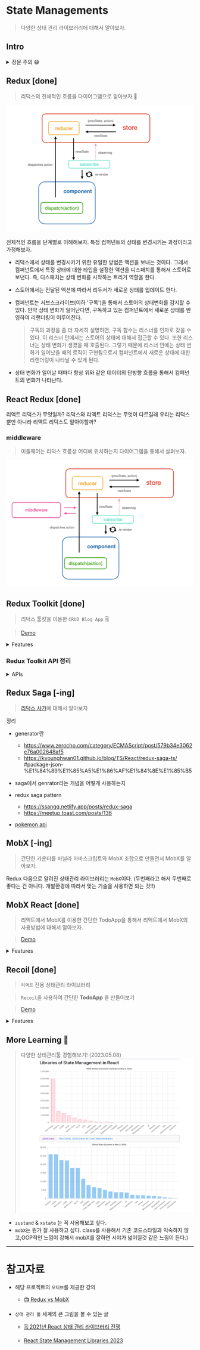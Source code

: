 # State Managements

> 다양한 상태 관리 라이브러리에 대해서 알아보자.

## Intro

<details>
<summary>장문 주의 😅</summary>

프런트엔드의 리액트 생태계의 폭발적인 성장으로 컴퍼넌트 중심의 앱 개발을 기본으로 하고 있다. 그 컴퍼넌트 사이에 인터렉션을 위해서 존재하는 것이 상태(state)이고 이것을 관리하기 위한 라이브러리 역시 리액트의 성장과 맞물려 다양하게 등장하고 있다. 그렇다면 왜 상태 관리해야만 할까? 나 역시 처음 리액트를 배울 때, 기본적인 컴퍼넌트 내부의 state와 컴퍼넌트 간의 전달을 위한 props로서만 앱을 구성하였었다. 그때 당시는 그것만으로도 어느 정도 만족할만한 앱을 구현할 수 있었다. 시간이 지나면서 규모가 큰 프로젝트를 만나면서 이것만으로는 컴퍼넌트 간의 상태를 관리하는 것이 버거워짐을 느낄 수 있었다. 컴퍼넌트의 depth가 깊어짐에 따라서 자식 컴퍼넌트로 몇 번의 반복을 통해서 상태를 전달해야만 하는 불편함, 서로 다른 컴퍼넌트 간의 상태 전달을 위한 복잡한 로직, 그로 인한 디버깅의 어려움, 단순한 기능 한 개의 추가가 너무 많은 로직을 수정해야만 하는 어려움 등등 많은 부분들에서 어려움을 느꼈다. 이러한 어려움을 해소 하기 위해서 `Redux`, `MobX`, `Recoil` 등의 다양한 라이브러리들이 등장하였고, 나는 이 중에서 Redux를 사용하였다. 사실 내가 라이브러리를 선택하여 설계한 것이 아니라 이미 존재하던 프로젝트에서 개발이 진행되던 터라 어떤 상태 관리 라이브러리가 더 좋은지 혹은 더 알맞은지에 대한 이해는 없었다. 하지만 Redux을 지속해서 사용하다 보면 '굳이 기능 하나 추가에 생각보다 많은 양의 코드를 넣어야 하는 걸까' 라는 의문을 품기도 했다. 그러나 상태 관리에 대해서 Redux 외에는 아는 것이 없었기 때문에 이에 대한 판단을 할 수 없었다. 그래서 해당 프로젝틀 시작하게 되었다. 이 프로젝트는 대단히 거창한 것은 아니다. 유명한 상태 관리 라이브러리에 대해서 알아보고, 이해하기 쉬운 간단한 미니 프로젝트(?)를 통해서 **각각의 장단을 이해해보는 시간**을 가질 것이다. 이러한 다양한 경험은 **적합한 라이브러리 선택의 기준**을 마련해 줄 수 있을 것이며, 나아가 다양하고 복잡한 상태 관리 라이브러리, 프런트엔드의 세계에서 `나만의 판단`을 만드는 좋은 밑거름이 되리라 생각한다.

</details>

## Redux [done]

> 리덕스의 전체적인 흐름을 다이어그램으로 알아보자 🚀

![redux-flow](./screenshots/redux_flow.png)

전체적인 흐름을 단계별로 이해해보자. 특정 컴퍼넌트의 상태를 변경시키는 과정이라고 가정해보자.

- 리덕스에서 상태를 변경시키기 위한 유일한 방법은 액션을 보내는 것이다. 그래서 컴퍼넌트에서 특정 상태에 대한 타입을 설정한 액션을 디스패치를 통해서 스토어로 보낸다. 즉, 디스패치는 상태 변화를 시작하는 트리거 역할을 한다.

- 스토어에서는 전달된 액션에 따라서 리듀서가 새로운 상태를 업데이트 한다.

- 컴퍼넌트는 서브스크라이브(이하 '구독')을 통해서 스토어의 상태변화를 감지할 수 있다. 만약 상태 변화가 일어난다면, 구독하고 있는 컴퍼넌트에서 새로운 상태를 반영하여 리랜더링이 이루어진다.

  > 구독의 과정을 좀 더 자세히 설명하면, 구독 함수는 리스너를 인자로 갖을 수 있다. 이 리스너 안에서는 스토어의 상태에 대해서 접근할 수 있다. 또한 리스너는 상태 변화가 생겼을 때 호출된다. 그렇기 때문에 리스너 안에는 상태 변화가 일어났을 때의 로직이 구현됨으로서 컴퍼넌트에서 새로운 상태에 대한 리랜더링이 나타날 수 있게 된다.

- 상태 변화가 일어날 때마다 항상 위와 같은 데이터의 단방향 흐름을 통해서 컴퍼넌트의 변화가 나타난다.

## React Redux [done]

리액트 리덕스가 무엇일까? 리덕스와 리액트 리덕스는 무엇이 다르길래 우리는 리덕스 뿐만 아니라 리액트 리덕스도 알아야할까?

### middleware

> 미들웨어는 리덕스 흐름상 어디에 위치하는지 다이어그램을 통해서 살펴보자.

![middleware](./screenshots/middleware.png)

## Redux Toolkit [done]

> 리덕스 툴킷을 이용한 `CRUD Blog App` 🗒️

> [Demo](https://github.com/devdemoDD/rtk-blog-app-v2)

<details>
  <summary>Features</summary>

- [x] apply redux-toolkit
- [x] posts CRUD
- mock server
  - [x] fake server 설정 : use json-server
  - [x] user : login/signup : use json-server-auth
- [x] CSS module system
- [x] apply concurrently
</details>

### Redux Toolkit API 정리

<details>
  <summary>APIs</summary>

- [createAction](./docs/redux-toolkit-api.md#createAction)
- [createReducer](./docs/redux-toolkit-api.md#createReducer)
- [configureStore](./docs/redux-toolkit-api.md#configureStore)
- [createSlice](./docs/redux-toolkit-api.md#createSlice)

</details>

## Redux Saga [-ing]

> [리덕스 사가](https://mskims.github.io/redux-saga-in-korean/)에 대해서 알아보자

정리

- generator란
  - https://www.zerocho.com/category/ECMAScript/post/579b34e3062e76a002648af5
  - https://kyounghwan01.github.io/blog/TS/React/redux-saga-ts/
    #package-json-%E1%84%89%E1%85%A5%E1%86%AF%E1%84%8E%E1%85%B5
- saga에서 genrator라는 개념을 어떻게 사용하는지
- redux saga pattern

  - https://ssangq.netlify.app/posts/redux-saga
  - https://meetup.toast.com/posts/136

- [pokemon api](https://pokeapi.co/)

## MobX [-ing]

> 간단한 카운터를 바닐라 자바스크립트와 MobX 조합으로 만들면서 MobX를 알아보자.

Redux 다음으로 알려진 상태관리 라이브러리는 `MobX`이다. (두번째라고 해서 두번째로 좋다는 건 아니다. 개발환경에 따라서 맞는 기술을 사용하면 되는 것!!)

## MobX React [done]

> 리액트에서 MobX를 이용한 간단한 TodoApp을 통해서 리액트에서 MobX의 사용방법에 대해서 알아보자.

> [Demo](https://devdemodd.github.io/mobx-todoapp/)

<details>
  <summary>Features</summary>
  
- [x] todo 아이템 추가
- [x] todo 아이템 수정
- [x] todo 아이템 삭제
- [ ] todo 아이템 필터링
- 유용한 통계 표시 구현
  - [x] 전체 todo 리스트에서 목록의 총 항목 수
  - [x] 완료된 항목 수
  - [ ] 완료된 항목의 백분율 같은 리스트의 유용한 속성들
</details>

## Recoil [done]

> `리액트` 전용 상태관리 라이브러리

> `Recoil`을 사용하여 간단한 **TodoApp** 을 만들어보기

> [Demo](https://devdemodd.github.io/recoil-todoapp/)

<details>
  <summary>Features</summary>
  
- [x] todo 아이템 추가
- [x] todo 아이템 수정
- [x] todo 아이템 삭제
- [x] todo 아이템 필터링
- 유용한 통계 표시 구현
  - [x] 전체 todo 리스트에서 목록의 총 항목 수
  - [x] 완료된 항목 수
  - [x] 완료된 항목의 백분율 같은 리스트의 유용한 속성들
</details>

## More Learning 🚀

> 다양한 상태관리툴 경험해보기! (2023.05.08) ![state-managements](./screenshots/state-managements.png)

- `zustand` & `xstate` 는 꼭 사용해보고 싶다.
- `mobX`는 뭔가 잘 사용하고 싶다. class를 사용해서 기존 코드스타일과 익숙하지 않고,OOP적인 느낌이 강해서 mobX를 잘하면 시야가 넓어질것 같은 느낌이 든다.)

---

# 참고자료

- 해당 프로젝트의 `모티브`를 제공한 강의

  - [📺 Redux vs MobX](https://www.inflearn.com/course/redux-mobx-%EC%83%81%ED%83%9C%EA%B4%80%EB%A6%AC-%EB%8F%84%EA%B5%AC)

- `상태 관리 툴` 세계의 큰 그림을 볼 수 있는 글

  - [🗒 2021년 React 상태 관리 라이브러리 전쟁](https://mmsesang.tistory.com/entry/2021%EB%85%84-React-%EC%83%81%ED%83%9C-%EA%B4%80%EB%A6%AC-%EB%9D%BC%EC%9D%B4%EB%B8%8C%EB%9F%AC%EB%A6%AC-%EC%A0%84%EC%9F%81-Hooks-Redux-Recoil)

  - [React State Management Libraries 2023](https://fe-tool.com/awesome-react-state-management)
